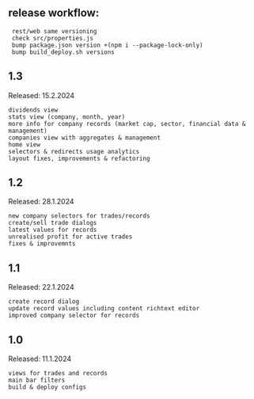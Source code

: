 ## release workflow:

     rest/web same versioning
     check src/properties.js
     bump package.json version +(npm i --package-lock-only)
     bump build_deploy.sh versions 

## 1.3
Released: 15.2.2024

    dividends view
    stats view (company, month, year)
    more info for company records (market cap, sector, financial data & management)
    companies view with aggregates & management
    home view
    selectors & redirects usage analytics
    layout fixes, improvements & refactoring

## 1.2
Released: 28.1.2024

    new company selectors for trades/records
    create/sell trade dialogs
    latest values for records
    unrealised profit for active trades
    fixes & improvemnts

## 1.1
Released: 22.1.2024

    create record dialog
    update record values including content richtext editor
    improved company selector for records

## 1.0
Released: 11.1.2024

    views for trades and records
    main bar filters
    build & deploy configs
